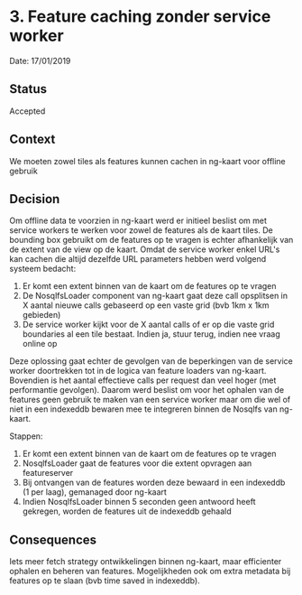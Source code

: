 # 3. Feature caching zonder service worker

Date: 17/01/2019

## Status

Accepted

## Context

We moeten zowel tiles als features kunnen cachen in ng-kaart voor offline gebruik

## Decision

Om offline data te voorzien in ng-kaart werd er initieel beslist om met service workers te werken voor zowel de features als de kaart tiles. De bounding
box gebruikt om de features op te vragen is echter afhankelijk van de extent van de view op de kaart. Omdat de service worker enkel URL's kan cachen
die altijd dezelfde URL parameters hebben werd volgend systeem bedacht: 

1. Er komt een extent binnen van de kaart om de features op te vragen
2. De NosqlfsLoader component van ng-kaart gaat deze call opsplitsen in X aantal nieuwe calls gebaseerd op een vaste grid (bvb 1km x 1km gebieden)
3. De service worker kijkt voor de X aantal calls of er op die vaste grid boundaries al een tile bestaat. Indien ja, stuur terug, indien nee vraag online op

Deze oplossing gaat echter de gevolgen van de beperkingen van de service worker doortrekken tot in de logica van feature loaders van ng-kaart. Bovendien is het aantal effectieve
calls per request dan veel hoger (met performantie gevolgen). Daarom werd beslist om voor het ophalen van de features geen gebruik te maken van een service worker 
maar om die wel of niet in een indexeddb bewaren mee te integreren binnen de Nosqlfs van ng-kaart. 

Stappen:

1. Er komt een extent binnen van de kaart om de features op te vragen
2. NosqlfsLoader gaat de features voor die extent opvragen aan featureserver
3. Bij ontvangen van de features worden deze bewaard in een indexeddb (1 per laag), gemanaged door ng-kaart
4. Indien NosqlfsLoader binnen 5 seconden geen antwoord heeft gekregen, worden de features uit de indexeddb gehaald 

## Consequences

Iets meer fetch strategy ontwikkelingen binnen ng-kaart, maar efficienter ophalen en beheren van features. 
Mogelijkheden ook om extra metadata bij features op te slaan (bvb time saved in indexeddb).
